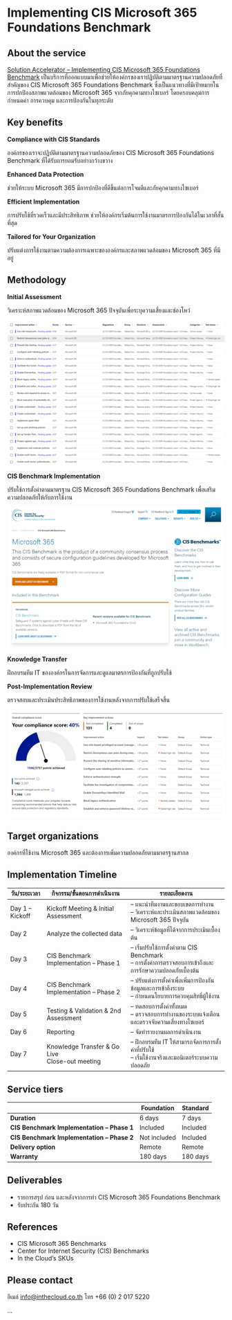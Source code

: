 # Implementing CIS Microsoft 365 Foundations Benchmark

## About the service

[Solution Accelerator – Implementing CIS Microsoft 365 Foundations Benchmark](https://duckduckgo.com) เป็นบริการที่ออกแบบมาเพื่อช่วยให้องค์กรของเราปฏิบัติตามมาตรฐานความปลอดภัยที่สำคัญของ CIS Microsoft 365 Foundations Benchmark ซึ่งเป็นแนวทางที่มีเป้าหมายในการปกป้องสภาพแวดล้อมของ Microsoft 365 จากภัยคุกคามทางไซเบอร์ โดยครอบคลุมการกำหนดค่า การควบคุม และการป้องกันในทุกระดับ

## Key benefits

**Compliance with CIS Standards**

องค์กรของเราจะปฏิบัติตามมาตรฐานความปลอดภัยของ CIS Microsoft 365 Foundations Benchmark ที่ได้รับการยอมรับอย่างกว้างขวาง

**Enhanced Data Protection**

ช่วยให้ระบบ Microsoft 365 มีการปกป้องที่ดีขึ้นต่อการโจมตีและภัยคุกคามทางไซเบอร์

**Efficient Implementation**

การปรับใช้ที่รวดเร็วและมีประสิทธิภาพ ช่วยให้องค์กรเริ่มต้นการใช้งานมาตรการป้องกันได้ในเวลาที่สั้นที่สุด

**Tailored for Your Organization**

ปรับแต่งการใช้งานตามความต้องการเฉพาะขององค์กรและสภาพแวดล้อมของ Microsoft 365 ที่มีอยู่

## Methodology

**Initial Assessment**

วิเคราะห์สภาพแวดล้อมของ Microsoft 365 ปัจจุบันเพื่อระบุความเสี่ยงและช่องโหว่

![alt text](image-2.png)

**CIS Benchmark Implementation**

ปรับใช้การตั้งค่าตามมาตรฐาน CIS Microsoft 365 Foundations Benchmark เพื่อเสริมความปลอดภัยให้กับการใช้งาน

![alt text](image-5.png)

**Knowledge Transfer**

ฝึกอบรมทีม IT ขององค์กรในการจัดการและดูแลมาตรการป้องกันที่ถูกปรับใช้

**Post-Implementation Review**

ตรวจสอบและประเมินประสิทธิภาพของการใช้งานหลังจากการปรับใช้เสร็จสิ้น

![alt text](image-4.png)

## Target organizations

องค์กรที่ใช้งาน Microsoft 365 และต้องการเพิ่มความปลอดภัยตามมาตรฐานสากล

## Implementation Timeline

| วัน/ระยะเวลา | กิจกรรม/ขั้นตอนการดำเนินงาน | รายละเอียดงาน |
|---------------|-------------------------------|----------------|
| Day 1 – Kickoff | Kickoff Meeting & Initial Assessment | – แนะนำทีมงานและขอบเขตการทำงาน<br>– วิเคราะห์และประเมินสภาพแวดล้อมของ Microsoft 365 ปัจจุบัน |
| Day 2 | Analyze the collected data | – วิเคราะห์ข้อมูลที่ได้จากการประเมินเบื้องต้น |
| Day 3 | CIS Benchmark Implementation – Phase 1 | – เริ่มปรับใช้การตั้งค่าตาม CIS Benchmark<br>– การตั้งค่าการตรวจสอบการเข้าถึงและการรักษาความปลอดภัยเบื้องต้น |
| Day 4 | CIS Benchmark Implementation – Phase 2 | – ปรับแต่งการตั้งค่าเพื่อเพิ่มการป้องกันข้อมูลและการเข้าถึงระบบ<br>– กำหนดนโยบายการควบคุมสิทธิ์ผู้ใช้งาน |
| Day 5 | Testing & Validation & 2nd Assessment | – ทดสอบการตั้งค่าทั้งหมด<br>– ตรวจสอบการทำงานของระบบแจ้งเตือนและตรวจจับความเสี่ยงทางไซเบอร์ |
| Day 6 | Reporting | – จัดทำรายงานผลการดำเนินงาน |
| Day 7 | Knowledge Transfer & Go Live<br>Close-out meeting | – ฝึกอบรมทีม IT ให้สามารถจัดการการตั้งค่าที่ปรับใช้<br>– เริ่มใช้งานจริงและมอนิเตอร์ระบบความปลอดภัย |

## Service tiers

|  | Foundation | Standard |
|------------|----------|----------|
| **Duration** | 6 days | 7 days | ระยะเวลาการดำเนินงาน |
| **CIS Benchmark Implementation – Phase 1** | Included | Included | มีการปรับใช้ Phase 1 ในทั้งสองแพ็กเกจ |
| **CIS Benchmark Implementation – Phase 2** | Not included | Included | Phase 2 จะรวมในแพ็กเกจ Standard เท่านั้น |
| **Delivery option** | Remote | Remote | การดำเนินงานเป็นแบบรีโมททั้งสองแพ็กเกจ |
| **Warranty** | 180 days | 180 days | การรับประกันเป็นระยะเวลา 180 วันทั้งสองแพ็กเกจ |

## Deliverables

- รายการสรุป ก่อน และหลังจากการทำ CIS Microsoft 365 Foundations Benchmark
- รับประกัน 180 วัน

## References

- CIS Microsoft 365 Benchmarks
- Center for Internet Security (CIS) Benchmarks
- In the Cloud’s SKUs

## Please contact

อีเมล์ info@inthecloud.co.th โทร +66 (0) 2 017 5220

...
